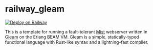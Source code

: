 # railway_gleam

[![Deploy on Railway](https://railway.app/button.svg)](https://railway.app/template/ICq88z?referralCode=Y68pBw)

This is a template for running a fault-tolerant [Mist](https://github.com/rawhat/mist) webserver written in [Gleam](https://gleam.run) on the Erlang BEAM VM. Gleam is a simple, statically-typed functional language with Rust-like syntax and a lightning-fast compiler.
